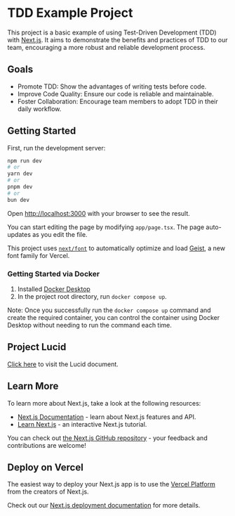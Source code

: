 # TDD Example Project

This project is a basic example of using Test-Driven Development (TDD) with [Next.js](https://nextjs.org). It aims to demonstrate the benefits and practices of TDD to our team, encouraging a more robust and reliable development process.

## Goals

* Promote TDD: Show the advantages of writing tests before code.
* Improve Code Quality: Ensure our code is reliable and maintainable.
* Foster Collaboration: Encourage team members to adopt TDD in their daily workflow.

## Getting Started

First, run the development server:

```bash
npm run dev
# or
yarn dev
# or
pnpm dev
# or
bun dev
```

Open [http://localhost:3000](http://localhost:3000) with your browser to see the result.

You can start editing the page by modifying `app/page.tsx`. The page auto-updates as you edit the file.

This project uses [`next/font`](https://nextjs.org/docs/app/building-your-application/optimizing/fonts) to automatically optimize and load [Geist](https://vercel.com/font), a new font family for Vercel.

### Getting Started via Docker

1. Installed [Docker Desktop](https://docs.docker.com/desktop/setup/install/windows-install/)
2. In the project root directory, run `docker compose up`.

Note: Once you successfully run the `docker compose up` command and create the required container, you can control the container using Docker Desktop without needing to run the command each time.

## Project Lucid

[Click here](https://lucid.app/lucidspark/cd94075f-4149-4eb4-a741-5c412a38c7ff/edit?invitationId=inv_a73e707b-e4b3-40bc-b14b-4d3f354c6601&page=0_0#) to visit the Lucid document.

## Learn More

To learn more about Next.js, take a look at the following resources:

- [Next.js Documentation](https://nextjs.org/docs) - learn about Next.js features and API.
- [Learn Next.js](https://nextjs.org/learn) - an interactive Next.js tutorial.

You can check out [the Next.js GitHub repository](https://github.com/vercel/next.js) - your feedback and contributions are welcome!

## Deploy on Vercel

The easiest way to deploy your Next.js app is to use the [Vercel Platform](https://vercel.com/new?utm_medium=default-template&filter=next.js&utm_source=create-next-app&utm_campaign=create-next-app-readme) from the creators of Next.js.

Check out our [Next.js deployment documentation](https://nextjs.org/docs/app/building-your-application/deploying) for more details.
